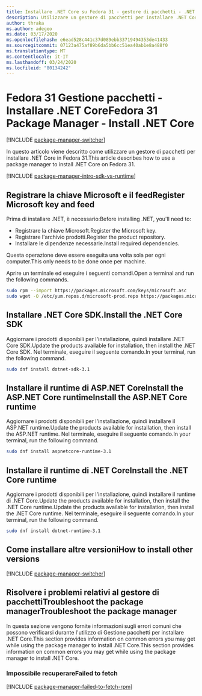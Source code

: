 ```yaml
---
title: Installare .NET Core su Fedora 31 - gestore di pacchetti - .NET CoreInstall .NET Core on Fedora 31 - package manager - .NET Core
description: Utilizzare un gestore di pacchetti per installare .NET Core SDK e runtime in Fedora 31.
author: thraka
ms.author: adegeo
ms.date: 03/17/2020
ms.openlocfilehash: e6ead528c441c37d089ebb33719494353de41433
ms.sourcegitcommit: 07123a475af89b6da5bb6cc51ea40ab1e8a488f0
ms.translationtype: MT
ms.contentlocale: it-IT
ms.lasthandoff: 03/24/2020
ms.locfileid: "80134242"
---
```

# <a name="fedora-31-package-manager---install-net-core"></a><span data-ttu-id="4562c-103">Fedora 31 Gestione pacchetti - Installare .NET Core</span><span class="sxs-lookup"><span data-stu-id="4562c-103">Fedora 31 Package Manager - Install .NET Core</span></span>

[!INCLUDE [package-manager-switcher](./includes/package-manager-switcher.md)]

<span data-ttu-id="4562c-104">In questo articolo viene descritto come utilizzare un gestore di pacchetti per installare .NET Core in Fedora 31.</span><span class="sxs-lookup"><span data-stu-id="4562c-104">This article describes how to use a package manager to install .NET Core on Fedora 31.</span></span>

[!INCLUDE [package-manager-intro-sdk-vs-runtime](includes/package-manager-intro-sdk-vs-runtime.md)]

## <a name="register-microsoft-key-and-feed"></a><span data-ttu-id="4562c-105">Registrare la chiave Microsoft e il feed</span><span class="sxs-lookup"><span data-stu-id="4562c-105">Register Microsoft key and feed</span></span>

<span data-ttu-id="4562c-106">Prima di installare .NET, è necessario:</span><span class="sxs-lookup"><span data-stu-id="4562c-106">Before installing .NET, you'll need to:</span></span>

- <span data-ttu-id="4562c-107">Registrare la chiave Microsoft.</span><span class="sxs-lookup"><span data-stu-id="4562c-107">Register the Microsoft key.</span></span>
- <span data-ttu-id="4562c-108">Registrare l'archivio prodotti.</span><span class="sxs-lookup"><span data-stu-id="4562c-108">Register the product repository.</span></span>
- <span data-ttu-id="4562c-109">Installare le dipendenze necessarie.</span><span class="sxs-lookup"><span data-stu-id="4562c-109">Install required dependencies.</span></span>

<span data-ttu-id="4562c-110">Questa operazione deve essere eseguita una volta sola per ogni computer.</span><span class="sxs-lookup"><span data-stu-id="4562c-110">This only needs to be done once per machine.</span></span>

<span data-ttu-id="4562c-111">Aprire un terminale ed eseguire i seguenti comandi.</span><span class="sxs-lookup"><span data-stu-id="4562c-111">Open a terminal and run the following commands.</span></span>

```bash
sudo rpm --import https://packages.microsoft.com/keys/microsoft.asc
sudo wget -O /etc/yum.repos.d/microsoft-prod.repo https://packages.microsoft.com/config/fedora/31/prod.repo
```

## <a name="install-the-net-core-sdk"></a><span data-ttu-id="4562c-112">Installare .NET Core SDK.</span><span class="sxs-lookup"><span data-stu-id="4562c-112">Install the .NET Core SDK</span></span>

<span data-ttu-id="4562c-113">Aggiornare i prodotti disponibili per l'installazione, quindi installare .NET Core SDK.</span><span class="sxs-lookup"><span data-stu-id="4562c-113">Update the products available for installation, then install the .NET Core SDK.</span></span> <span data-ttu-id="4562c-114">Nel terminale, eseguire il seguente comando.</span><span class="sxs-lookup"><span data-stu-id="4562c-114">In your terminal, run the following command.</span></span>

```bash
sudo dnf install dotnet-sdk-3.1
```

## <a name="install-the-aspnet-core-runtime"></a><span data-ttu-id="4562c-115">Installare il runtime di ASP.NET CoreInstall the ASP.NET Core runtime</span><span class="sxs-lookup"><span data-stu-id="4562c-115">Install the ASP.NET Core runtime</span></span>

<span data-ttu-id="4562c-116">Aggiornare i prodotti disponibili per l'installazione, quindi installare il ASP.NET runtime.</span><span class="sxs-lookup"><span data-stu-id="4562c-116">Update the products available for installation, then install the ASP.NET runtime.</span></span> <span data-ttu-id="4562c-117">Nel terminale, eseguire il seguente comando.</span><span class="sxs-lookup"><span data-stu-id="4562c-117">In your terminal, run the following command.</span></span>

```bash
sudo dnf install aspnetcore-runtime-3.1
```

## <a name="install-the-net-core-runtime"></a><span data-ttu-id="4562c-118">Installare il runtime di .NET Core</span><span class="sxs-lookup"><span data-stu-id="4562c-118">Install the .NET Core runtime</span></span>

<span data-ttu-id="4562c-119">Aggiornare i prodotti disponibili per l'installazione, quindi installare il runtime di .NET Core.Update the products available for installation, then install the .NET Core runtime.</span><span class="sxs-lookup"><span data-stu-id="4562c-119">Update the products available for installation, then install the .NET Core runtime.</span></span> <span data-ttu-id="4562c-120">Nel terminale, eseguire il seguente comando.</span><span class="sxs-lookup"><span data-stu-id="4562c-120">In your terminal, run the following command.</span></span>

```bash
sudo dnf install dotnet-runtime-3.1
```

## <a name="how-to-install-other-versions"></a><span data-ttu-id="4562c-121">Come installare altre versioni</span><span class="sxs-lookup"><span data-stu-id="4562c-121">How to install other versions</span></span>

[!INCLUDE [package-manager-switcher](./includes/package-manager-heading-hack-pkgname.md)]

## <a name="troubleshoot-the-package-manager"></a><span data-ttu-id="4562c-122">Risolvere i problemi relativi al gestore di pacchettiTroubleshoot the package manager</span><span class="sxs-lookup"><span data-stu-id="4562c-122">Troubleshoot the package manager</span></span>

<span data-ttu-id="4562c-123">In questa sezione vengono fornite informazioni sugli errori comuni che possono verificarsi durante l'utilizzo di Gestione pacchetti per installare .NET Core.This section provides information on common errors you may get while using the package manager to install .NET Core.</span><span class="sxs-lookup"><span data-stu-id="4562c-123">This section provides information on common errors you may get while using the package manager to install .NET Core.</span></span>

### <a name="failed-to-fetch"></a><span data-ttu-id="4562c-124">Impossibile recuperare</span><span class="sxs-lookup"><span data-stu-id="4562c-124">Failed to fetch</span></span>

[!INCLUDE [package-manager-failed-to-fetch-rpm](includes/package-manager-failed-to-fetch-rpm.md)]

